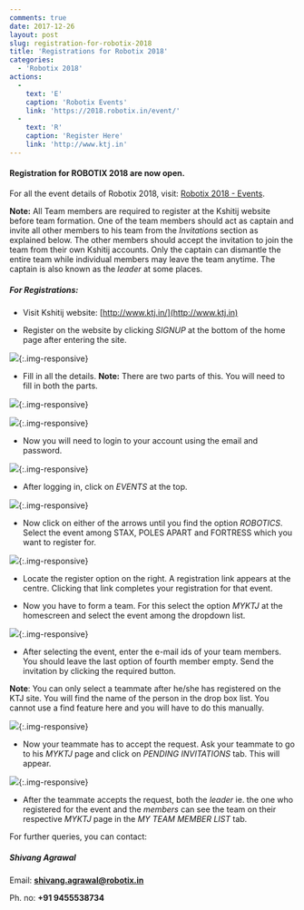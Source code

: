 ```yaml
---
comments: true
date: 2017-12-26
layout: post
slug: registration-for-robotix-2018
title: 'Registrations for Robotix 2018'
categories:
  - 'Robotix 2018'
actions:
  -
    text: 'E'
    caption: 'Robotix Events'
    link: 'https://2018.robotix.in/event/'
  -
    text: 'R'
    caption: 'Register Here'
    link: 'http://www.ktj.in'
---
```


#### Registration for ROBOTIX 2018 are now open.

For all the event details of Robotix 2018, visit: [Robotix 2018 - Events](https://2018.robotix.in/event/).

**Note:** All Team members are required to register at the Kshitij website before team formation. One of the
team members should act as captain and invite all other members to his team from the _Invitations_ section as
explained below. The other members should accept the invitation to join the team from their own Kshitij accounts.
Only the captain can dismantle the entire team while individual members may leave the team anytime. The captain
is also known as the _leader_ at some places.

##### For Registrations:

 * Visit Kshitij website: [http://www.ktj.in/](http://www.ktj.in)

 * Register on the website by clicking _SIGNUP_ at the bottom of the home page after entering the site.

![](/img/blog/2017/regs-2018/1.png){:.img-responsive}

 * Fill in all the details. **Note:** There are two parts of this. You will need to fill in both the parts.

![](/img/blog/2017/regs-2018/2.png){:.img-responsive}

![](/img/blog/2017/regs-2018/3.png){:.img-responsive}

 * Now you will need to login to your account using the email and password.

![](/img/blog/2017/regs-2018/4.png){:.img-responsive}

 * After logging in, click on _EVENTS_ at the top.

![](/img/blog/2017/regs-2018/5.png){:.img-responsive}

 * Now click on either of the arrows until you find the option _ROBOTICS_. Select the event among STAX, POLES APART and FORTRESS which you want to register for.

![](/img/blog/2017/regs-2018/6.png){:.img-responsive}

 * Locate the register option on the right. A registration link appears at the centre. Clicking that link completes your registration for that event.

 * Now you have to form a team. For this select the option _MYKTJ_ at the homescreen and select the event among the dropdown list.

 ![](/img/blog/2017/regs-2018/7.png){:.img-responsive}

 * After selecting the event, enter the e-mail ids of your team members. You should leave the last option of fourth member empty. Send the invitation by clicking the required button.

 **Note**: You can only select a teammate after he/she has registered on the KTJ site. You will find the name
 of the person in the drop box list. You cannot use a find feature here and you will have to do this manually.

![](/img/blog/2017/regs-2018/8.png){:.img-responsive}

 * Now your teammate has to accept the request. Ask your teammate to go to his _MYKTJ_ page and click on _PENDING INVITATIONS_ tab.
 This will appear.

![](/img/blog/2017/regs-2018/9.png){:.img-responsive}

 * After the teammate accepts the request, both the _leader_ ie. the one who registered for the event and the _members_ can see the team on their respective _MYKTJ_ page in the _MY TEAM MEMBER LIST_ tab.

For further queries, you can contact:

##### Shivang Agrawal

Email: **[shivang.agrawal@robotix.in](mailto:shivang.agrawal@robotix.in)**

Ph. no: **+91 9455538734**  
